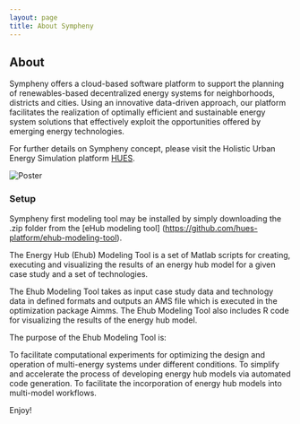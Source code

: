 ```yaml
---
layout: page
title: About Sympheny
---
```

## About
Sympheny offers a cloud-based software platform to support the planning of renewables-based decentralized energy systems for neighborhoods, districts and cities. Using an innovative data-driven approach, our platform facilitates the realization of optimally efficient and sustainable energy system solutions that effectively exploit the opportunities offered by emerging energy technologies.

For further details on Sympheny concept, please visit the Holistic Urban Energy Simulation platform [HUES](https://hues-platform.github.io/).

![Poster](img/PosterSympheny.jpg "Poster")

### Setup
Sympheny first modeling tool may be installed by simply downloading the .zip folder from the [eHub modeling tool] (https://github.com/hues-platform/ehub-modeling-tool).

The Energy Hub (Ehub) Modeling Tool is a set of Matlab scripts for creating, executing and visualizing the results of an energy hub model for a given case study and a set of technologies.

The Ehub Modeling Tool takes as input case study data and technology data in defined formats and outputs an AMS file which is executed in the optimization package Aimms. The Ehub Modeling Tool also includes R code for visualizing the results of the energy hub model.

The purpose of the Ehub Modeling Tool is:

To facilitate computational experiments for optimizing the design and operation of multi-energy systems under different conditions.
To simplify and accelerate the process of developing energy hub models via automated code generation.
To facilitate the incorporation of energy hub models into multi-model workflows.

Enjoy!
